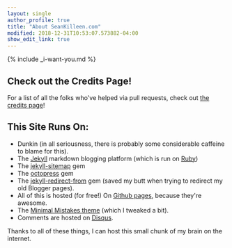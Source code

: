 ```yaml
---
layout: single
author_profile: true 
title: "About SeanKilleen.com"
modified: 2018-12-31T10:53:07.573882-04:00
show_edit_link: true
---
```


{% include _i-want-you.md %}

## Check out the Credits Page!

For a list of all the folks who've helped via pull requests, check out [the credits page][credits page link]!

## This Site Runs On:

* Dunkin (in all seriousness, there is probably some considerable caffeine to blame for this).
* The [Jekyll][jekyll link] markdown blogging platform (which is run on [Ruby][ruby link])
* The [jekyll-sitemap][jekyll-sitemap link] gem
* The [octopress][octopress link] gem
* The [jekyll-redirect-from][jekyll-redirect-from link] gem (saved my butt when trying to redirect my old Blogger pages).
* All of this is hosted (for free!) On [Github pages][github-pages link], because they're awesome.
* The [Minimal Mistakes theme][minimal mistakes link] (which I tweaked a bit).
* Comments are hosted on [Disqus][disqus link].

Thanks to all of these things, I can host this small chunk of my brain on the internet.

[jekyll link]: http://jekyllrb.com/
[ruby link]: https://www.ruby-lang.org/en/
[jekyll-sitemap link]: http://rubydoc.info/gems/jekyll-sitemap/0.6.0/frames
[octopress link]: http://octopress.org/
[github-pages link]: https://pages.github.com/
[jekyll-redirect-from link]: https://github.com/jekyll/jekyll-redirect-from
[minimal mistakes link]: https://github.com/mmistakes/minimal-mistakes
[disqus link]: https://disqus.com/
[phil haack homepage]: http://haacked.com/
[credits page link]: https://seankilleen.com/credits
